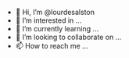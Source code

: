 - 👋 Hi, I’m @lourdesalston
- 👀 I’m interested in ...
- 🌱 I’m currently learning ...
- 💞️ I’m looking to collaborate on ...
- 📫 How to reach me ...

<!---
lourdesalston/lourdesalston is a ✨ special ✨ repository because its `README.md` (this file) appears on your GitHub profile.
You can click the Preview link to take a look at your changes.
--->
